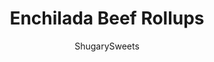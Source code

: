 ---
layout: ../../layouts/MarkdownPostLayout.astro
title: Enchilada Beef Rollups
author: ShugarySweets
pubDate: 2018-12-12
description: "Cinco de Mayo is right around the corner. How about making some delicious Enchilada Beef Rollups!"
image_url: https://www.shugarysweets.com/wp-content/uploads/2013/04/beef-enchilada-rollups-2.jpg
tags: ["Main Dish","Mexican"]
calories: 596
protein: 40
carbohydrates: 30
fats: 35
fiber: 2
ingredients: ["15 lasagna noodles, cooked","2 pounds ground beef (or ground turkey)","2 cans (10 ounce each) red enchilada sauce, divided","2 1/2 teaspoons ground cumin, divided","1 cup mozzarella cheese, shredded","8 ounce cream cheese, softened","2 cups colby jack cheese, shredded"]
serves: 10
time: "1 hour 5 minutes"
prepTime: "30 minutes"
instructions: ["Prepare lasagna noodles according to package directions. Lay on large sheets of parchment paper.","Brown beef in large skillet until fully cooked. Drain. Add 1 can enchilada sauce, 1 1/2 tsp ground cumin and mozzarella cheese. Set aside.","In a small bowl, mix softened cream cheese with 1 tsp ground cumin until combined, set aside.","Pour 1/2 can of enchilada sauce in bottom of 13x9 baking dish. Using a small spatula, spread cream cheese mixture over lasagna noodles, using all the cheese until evenly coated. Top with ground beef mixture. Roll up each noodle (don't worry if some falls out) and place seam side down in baking dish. Repeat until all 15 noodles are in dish. Spoon leftover meat (that fell out onto the parchment paper) onto the noodles. Top with remaining 1/2 can of enchilada sauce. Finish with 1 cup of colby jack cheese. Cover with foil and bake in a 350 degree oven for 30 minutes. Remove foil and top with remaining cheese. Heat until cheese is melted, about 5 minutes.","To garnish, add avocado, lettuce, tomato, sour cream, cilantro, etc! Enjoy!"]
nutrition: ["596 calories","30 grams carbohydrates","135 milligrams cholesterol","35 grams fat","2 grams fiber","40 grams protein","17 grams saturated fat","477 milligrams sodium","2 grams sugar","1 grams trans fat","13 grams unsaturated fat"]
---